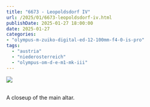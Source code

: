 ```yaml
---
title: "6673 - Leopoldsdorf IV"
url: /2025/01/6673-leopoldsdorf-iv.html
publishDate: 2025-01-27 18:00:00
date: 2025-01-27
categories:
- "olympus-m-zuiko-digital-ed-12-100mm-f4-0-is-pro"
tags:
  - "austria"
  - "niederosterreich"
  - "olympus-om-d-e-m1-mk-iii"
---
```

<div class="container">
<div class="center"><a target="_blank" href="https://d25zfm9zpd7gm5.cloudfront.net/1200x1200/2020/20200913_134805_lr.jpg"><img class="webfeedsFeaturedVisual" src="https://d25zfm9zpd7gm5.cloudfront.net/0600x0600/2020/20200913_134805_lr.jpg" /></a></div>
</div>
<br />

A closeup of the main altar. 

